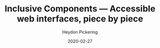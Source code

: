 ---
title: "Inclusive Components — Accessible web interfaces, piece by piece"
author: "Heydon Pickering"
isbn: ""
isbn13: ""
rating: "4"
publisher: ""
pages: "278"
publishYear: "2018"
read: "2019"
goodreads_id: "41730458"
language: "en"
date: "2020-02-27"
---